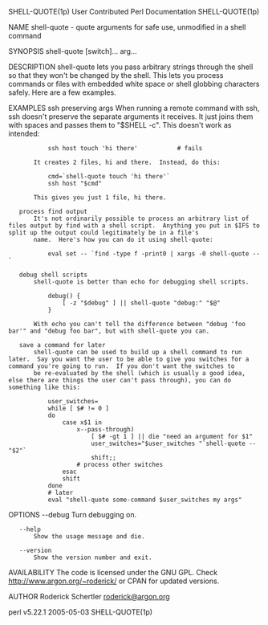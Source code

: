 SHELL-QUOTE(1p)                                                                    User Contributed Perl Documentation                                                                    SHELL-QUOTE(1p)

NAME
       shell-quote - quote arguments for safe use, unmodified in a shell command

SYNOPSIS
       shell-quote [switch]... arg...

DESCRIPTION
       shell-quote lets you pass arbitrary strings through the shell so that they won't be changed by the shell.  This lets you process commands or files with embedded white space or shell globbing
       characters safely.  Here are a few examples.

EXAMPLES
       ssh preserving args
           When running a remote command with ssh, ssh doesn't preserve the separate arguments it receives.  It just joins them with spaces and passes them to "$SHELL -c".  This doesn't work as
           intended:

               ssh host touch 'hi there'           # fails

           It creates 2 files, hi and there.  Instead, do this:

               cmd=`shell-quote touch 'hi there'`
               ssh host "$cmd"

           This gives you just 1 file, hi there.

       process find output
           It's not ordinarily possible to process an arbitrary list of files output by find with a shell script.  Anything you put in $IFS to split up the output could legitimately be in a file's
           name.  Here's how you can do it using shell-quote:

               eval set -- `find -type f -print0 | xargs -0 shell-quote --`

       debug shell scripts
           shell-quote is better than echo for debugging shell scripts.

               debug() {
                   [ -z "$debug" ] || shell-quote "debug:" "$@"
               }

           With echo you can't tell the difference between "debug 'foo bar'" and "debug foo bar", but with shell-quote you can.

       save a command for later
           shell-quote can be used to build up a shell command to run later.  Say you want the user to be able to give you switches for a command you're going to run.  If you don't want the switches to
           be re-evaluated by the shell (which is usually a good idea, else there are things the user can't pass through), you can do something like this:

               user_switches=
               while [ $# != 0 ]
               do
                   case x$1 in
                       x--pass-through)
                           [ $# -gt 1 ] || die "need an argument for $1"
                           user_switches="$user_switches "`shell-quote -- "$2"`
                           shift;;
                       # process other switches
                   esac
                   shift
               done
               # later
               eval "shell-quote some-command $user_switches my args"

OPTIONS
       --debug
           Turn debugging on.

       --help
           Show the usage message and die.

       --version
           Show the version number and exit.

AVAILABILITY
       The code is licensed under the GNU GPL.  Check http://www.argon.org/~roderick/ or CPAN for updated versions.

AUTHOR
       Roderick Schertler <roderick@argon.org>

perl v5.22.1                                                                                    2005-05-03                                                                                SHELL-QUOTE(1p)
